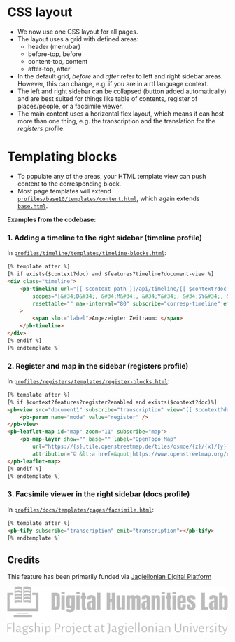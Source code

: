 # CSS layout

* We now use one CSS layout for all pages.
* The layout uses a grid with defined areas:
    * header (menubar)
    * before-top, before
    * content-top, content
    * after-top, after
* In the default grid, *before* and *after* refer to left and right sidebar areas. However, this can change, e.g. if you are in a rtl language context.
* The left and right sidebar can be collapsed (button added automatically) and are best suited for things like table of contents, register of places/people, or a facsimile viewer.
* The main content uses a horizontal flex layout, which means it can host more than one thing, e.g. the transcription and the translation for the *registers* profile.

# Templating blocks

* To populate any of the areas, your HTML template view can push content to the corresponding block.
* Most page templates will extend [`profiles/base10/templates/content.html`](https://github.com/eeditiones/jinks/blob/main/profiles/base10/templates/layouts/content.html), which again extends [`base.html`](https://github.com/eeditiones/jinks/blob/main/profiles/base10/templates/layouts/base.html).

**Examples from the codebase:**

### 1. Adding a timeline to the right sidebar (timeline profile)
In [`profiles/timeline/templates/timeline-blocks.html`](https://github.com/eeditiones/jinks/blob/main/profiles/timeline/templates/timeline-blocks.html):
```html
[% template after %]
[% if exists($context?doc) and $features?timeline?document-view %]
<div class="timeline">
    <pb-timeline url="[[ $context-path ]]/api/timeline/[[ $context?doc?path ]]" auto=""
        scopes="[&#34;D&#34;, &#34;M&#34;, &#34;Y&#34;, &#34;5Y&#34;, &#34;10Y&#34;]"
        resettable="" max-interval="80" subscribe="corresp-timeline" emit="corresp-timeline"
    >
        <span slot="label">Angezeigter Zeitraum: </span>
    </pb-timeline>
</div>
[% endif %]
[% endtemplate %]
```

### 2. Register and map in the sidebar (registers profile)
In [`profiles/registers/templates/register-blocks.html`](https://github.com/eeditiones/jinks/blob/main/profiles/registers/templates/register-blocks.html):
```html
[% template after %]
[% if $context?features?register?enabled and exists($context?doc)%]
<pb-view src="document1" subscribe="transcription" view="[[ $context?doc?view ]]" disable-history="">
    <pb-param name="mode" value="register" />
</pb-view>
<pb-leaflet-map id="map" zoom="11" subscribe="map">
    <pb-map-layer show="" base="" label="OpenTopo Map"
        url="https://{s}.tile.openstreetmap.de/tiles/osmde/{z}/{x}/{y}.png" max-zoom="19"
        attribution="© &lt;a href=&quot;https://www.openstreetmap.org/copyright&quot;>OpenStreetMap&lt;/a&gt; contributors"></pb-map-layer>
</pb-leaflet-map>
[% endif %]
[% endtemplate %]
```

### 3. Facsimile viewer in the right sidebar (docs profile)
In [`profiles/docs/templates/pages/facsimile.html`](https://github.com/eeditiones/jinks/blob/main/profiles/docs/templates/pages/facsimile.html):
```html
[% template after %]
<pb-tify subscribe="transcription" emit="transcription"></pb-tify>
[% endtemplate %]
```

## Credits

This feature has been primarily funded via [Jagiellonian Digital Platform](https://labedyt.dhlab.uj.edu.pl/)

![dhlab](../../../resources/images/dhlab.svg)